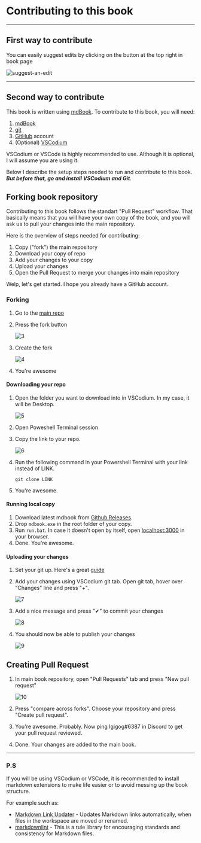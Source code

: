 # Contributing to this book

___

## First way to contribute

You can easily suggest edits by clicking on the button at the top right in book page

![suggest-an-edit](https://github.com/user-attachments/assets/2d928fe1-20db-42f3-b8e4-c4db4e9e716e)

___

## Second way to contribute

This book is written using [mdBook](https://github.com/rust-lang/mdBook). To contribute to this book, you will need:

1. [mdBook](https://github.com/rust-lang/mdBook)
2. [git](https://gitforwindows.org/)
3. [GitHub](https://github.com/) account
4. (Optional) [VSCodium](https://vscodium.com/)

VSCodium or VSCode is highly recommended to use. Although it is optional, I will assume you are using it.

Below I describe the setup steps needed to run and contribute to this book. *__But before that, go and install VSCodium and Git__*.

## Forking book repository

Contributing to this book follows the standart "Pull Request" workflow. That basically means that you will have your own copy of the book, and you will ask us to pull your changes into the main repository.

Here is the overview of steps needed for contributing:

1. Copy ("fork") the main repository
2. Download your copy of repo
3. Add your changes to your copy
4. Upload your changes
5. Open the Pull Request to merge your changes into main repository

Welp, let's get started. I hope you already have a GitHub account.

### Forking

1. Go to the [main repo](https://github.com/Igigog/anomaly-modding-book)
2. Press the fork button

    ![3](https://github.com/user-attachments/assets/e2e6c80a-94ec-442a-a801-96ecbb112447)

3. Create the fork

    ![4](https://github.com/user-attachments/assets/e27a879b-df6e-43e4-bace-84f3f2b973c1)

4. You're awesome

#### Downloading your repo

1. Open the folder you want to download into in VSCodium. In my case, it will be Desktop.

    ![5](https://github.com/user-attachments/assets/33b62566-9b38-495e-bcc3-2b666e4421f6)

2. Open Poweshell Terminal session
3. Copy the link to your repo.

    ![6](https://github.com/user-attachments/assets/aaa5ce1d-ca0a-4252-9974-0f43b8d2c59c)

4. Run the following command in your Powershell Terminal with your link instead of LINK.

    ```git
    git clone LINK
    ```

5. You're awesome.

#### Running local copy

1. Download latest mdbook from [Github Releases](https://github.com/rust-lang/mdBook/releases).
2. Drop `mdbook.exe` in the root folder of your copy.
3. Run `run.bat`. In case it doesn't open by itself, open [localhost:3000](localhost:3000) in your browser.
4. Done. You're awesome.

#### Uploading your changes

1. Set your git up. Here's a great [guide](https://docs.github.com/en/get-started/quickstart/set-up-git)

2. Add your changes using VSCodium git tab. Open git tab, hover over "Changes" line and press "+".

    ![7](https://github.com/user-attachments/assets/5763b932-0d08-4d43-a5ca-cc50743411ee)

3. Add a nice message and press "✔" to commit your changes

    ![8](https://github.com/user-attachments/assets/4caf2c3a-9903-428d-9334-41486feaa5ae)

4. You should now be able to publish your changes

    ![9](https://github.com/user-attachments/assets/a950a29f-a5e6-44c9-9d3f-2297a1dd76c3)

## Creating Pull Request

1. In main book repository, open "Pull Requests" tab and press "New pull request"

    ![10](https://github.com/user-attachments/assets/da48d6b2-f923-420a-ae20-df1d2d491cdc)

2. Press "compare across forks". Choose your repository and press "Create pull request".

3. You're awesome. Probably. Now ping Igigog#6387 in Discord to get your pull request reviewed.

4. Done. Your changes are added to the main book.

___

### P.S

If you will be using VSCodium or VSCode, it is recommended to install markdown extensions to make life easier or to avoid messing up the book structure.

For example such as:

- [Markdown Link Updater](https://open-vsx.org/extension/mathiassoeholm/markdown-link-updater) - Updates Markdown links automatically, when files in the workspace are moved or renamed.
- [markdownlint](https://open-vsx.org/extension/DavidAnson/vscode-markdownlint) - This is a rule library for encouraging standards and consistency for Markdown files.
